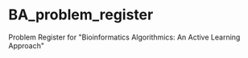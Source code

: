 # BA_problem_register
Problem Register for "Bioinformatics Algorithmics: An Active Learning Approach"
